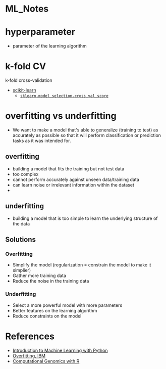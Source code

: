 # ML_Notes

# hyperparameter
* parameter of the learning algorithm

# k-fold CV
k-fold cross-validation
* [scikit-learn](https://scikit-learn.org/stable/modules/cross_validation.html)
  * [`sklearn.model_selection.cross_val_score`](https://scikit-learn.org/stable/modules/generated/sklearn.model_selection.cross_val_score.html)

# overfitting vs underfitting
* We want to make a model that's able to generalize (training to test) as accurately as possible so that it will perform classification or prediction tasks as it was intended for.

## overfitting
* building a model that fits the training but not test data
* too complex
* cannot perform accurately against unseen data/training data
* can learn noise or irrelevant information within the dataset
* 
## underfitting
* building a model that is too simple to learn the underlying structure of the data

## Solutions
### Overfitting
* Simplify the model (regularization = constrain the model to make it simplier)
* Gather more training data
* Reduce the noise in the training data

### Underfitting
* Select a more powerful model with more parameters
* Better features on the learning algorithm
* Reduce constraints on the model

# References
* [Introduction to Machine Learning with Python](https://www.oreilly.com/library/view/introduction-to-machine/9781449369880/)
* [Overfitting, IBM](https://www.ibm.com/cloud/learn/overfitting)
* [Computational Genomics with R](https://compgenomr.github.io/book/)

<!-- 
undef/next commit
class imbalance
logistic regression
regularization
MFA
-->
